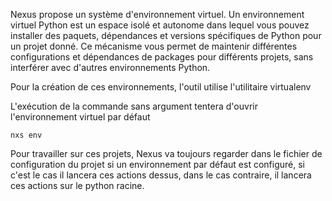 Nexus propose un système d'environnement virtuel. 
Un environnement virtuel Python est un espace isolé et autonome dans lequel vous pouvez installer des paquets, dépendances et versions spécifiques de Python pour un projet donné. Ce mécanisme vous permet de maintenir différentes configurations et dépendances de packages pour différents projets, sans interférer avec d'autres environnements Python.

Pour la création de ces environnements, l'outil utilise l'utilitaire virtualenv


L'exécution de la commande sans argument tentera d'ouvrir l'environnement virtuel par défaut

```console
nxs env
```


Pour travailler sur ces projets, Nexus va toujours regarder dans le fichier de configuration du projet si un environnement par défaut est configuré, si c'est le cas il lancera ces actions dessus, dans le cas contraire, il lancera ces actions sur le python racine.